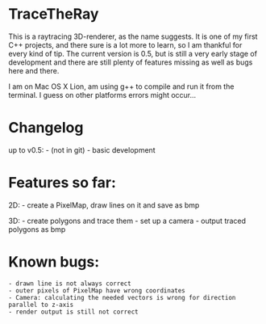 TraceTheRay
===========

This is a raytracing 3D-renderer, as the name suggests. It is one of my first C++ projects, and there sure is a lot more to learn, so I am thankful for every kind of tip.
The current version is 0.5, but is still a very early stage of development and there are still plenty of features missing as well as bugs here and there.

I am on Mac OS X Lion, am using g++ to compile and run it from the terminal. I guess on other platforms errors might occur...




Changelog
=========
up to v0.5:
	- (not in git)
	- basic development



Features so far:
================
2D:	
	- create a PixelMap, draw lines on it and save as bmp

3D:	
	- create polygons and trace them
	- set up a camera
	- output traced polygons as bmp
	


Known bugs:
===========
	- drawn line is not always correct
	- outer pixels of PixelMap have wrong coordinates
	- Camera: calculating the needed vectors is wrong for direction parallel to z-axis
	- render output is still not correct